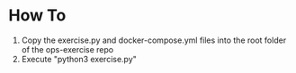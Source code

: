 # How To

1. Copy the exercise.py and docker-compose.yml files into the root folder of the ops-exercise repo
2. Execute "python3 exercise.py"
